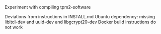 
Experiment with compiling tpm2-software


Deviations from instructions in INSTALL.md
Ubuntu dependency: missing libltdl-dev and uuid-dev and libgcrypt20-dev
Docker build instructions do not work
